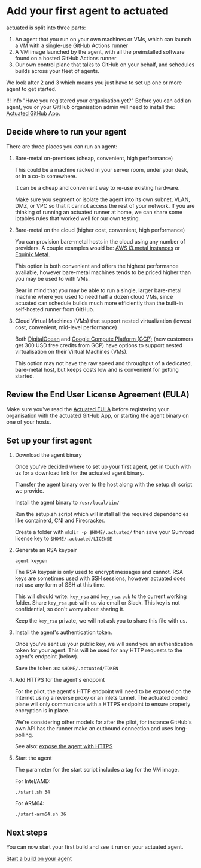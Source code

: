 # Add your first agent to actuated

actuated is split into three parts:

1. An agent that you run on your own machines or VMs, which can launch a VM with a single-use GitHub Actions runner
2. A VM image launched by the agent, with all the preinstalled software found on a hosted GitHub Actions runner
3. Our own control plane that talks to GitHub on your behalf, and schedules builds across your fleet of agents.

We look after 2 and 3 which means you just have to set up one or more agent to get started.

!!! info "Have you registered your organisation yet?"
    Before you can add an agent, you or your GitHub organisation admin will need to install the: [Actuated GitHub App](register.md).

## Decide where to run your agent

There are three places you can run an agent:

1. Bare-metal on-premises (cheap, convenient, high performance)

    This could be a machine racked in your server room, under your desk, or in a co-lo somewhere.

    It can be a cheap and convenient way to re-use existing hardware.

    Make sure you segment or isolate the agent into its own subnet, VLAN, DMZ, or VPC so that it cannot access the rest of your network. If you are thinking of running an actuated runner at home, we can share some iptables rules that worked well for our own testing.

2. Bare-metal on the cloud (higher cost, convenient, high performance)

    You can provision bare-metal hosts in the cloud using any number of providers. A couple examples would be: [AWS i3.metal instances](https://aws.amazon.com/ec2/instance-types/i3/) or [Equinix Metal](https://metal.equinix.com/).

    This option is both convenient and offers the highest performance available, however bare-metal machines tends to be priced higher than you may be used to with VMs.

    Bear in mind that you may be able to run a single, larger bare-metal machine where you used to need half a dozen cloud VMs, since actuated can schedule builds much more efficiently than the built-in self-hosted runner from GitHub.

3. Cloud Virtual Machines (VMs) that support nested virtualization (lowest cost, convenient, mid-level performance)

    Both [DigitalOcean](https://m.do.co/c/8d4e75e9886f) and [Google Compute Platform (GCP)](https://cloud.google.com/compute) (new customers get 300 USD free credits from GCP) have options to support nested virtualisation on their Virtual Machines (VMs).

    This option may not have the raw speed and throughput of a dedicated, bare-metal host, but keeps costs low and is convenient for getting started.

## Review the End User License Agreement (EULA)

Make sure you've read the [Actuated EULA](https://github.com/self-actuated/actuated/blob/master/EULA.md) before registering your organisation with the actuated GitHub App, or starting the agent binary on one of your hosts.

## Set up your first agent

1. Download the agent binary

    Once you've decided where to set up your first agent, get in touch with us for a download link for the actuated agent binary.

    Transfer the agent binary over to the host along with the setup.sh script we provide.

    Install the agent binary to `/usr/local/bin/`

    Run the setup.sh script which will install all the required dependencies like containerd, CNI and Firecracker.

    Create a folder with `mkdir -p $HOME/.actuated/` then save your Gumroad license key to `$HOME/.actuated/LICENSE`

2. Generate an RSA keypair

    `agent keygen`

    The RSA keypair is only used to encrypt messages and cannot. RSA keys are sometimes used with SSH sessions, however actuated does not use any form of SSH at this time.
    
    This will should write: `key_rsa` and `key_rsa.pub` to the current working folder. Share `key_rsa.pub` with us via email or Slack. This key is not confidential, so don't worry about sharing it.

    Keep the `key_rsa` private, we will not ask you to share this file with us.

3. Install the agent's authentication token.

    Once you've sent us your public key, we will send you an authentication token for your agent. This will be used for any HTTP requests to the agent's endpoint (below).

    Save the token as: `$HOME/.actuated/TOKEN`

4. Add HTTPS for the agent's endpoint

    For the pilot, the agent's HTTP endpoint will need to be exposed on the Internet using a reverse proxy or an inlets tunnel. The actuated control plane will only communicate with a HTTPS endpoint to ensure properly encryption is in place.

    We're considering other models for after the pilot, for instance GitHub's own API has the runner make an outbound connection and uses long-polling.

    See also: [expose the agent with HTTPS](expose-agent.md)

4. Start the agent

    The parameter for the start script includes a tag for the VM image.

    For Intel/AMD:

    `./start.sh 34`

    For ARM64:

    `./start-arm64.sh 36`

## Next steps

You can now start your first build and see it run on your actuated agent.

[Start a build on your agent](test-build.md)
